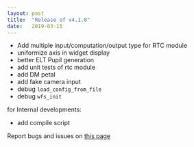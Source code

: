 ```yaml
---
layout: post
title:  "Release of v4.1.0"
date:   2019-03-15
---
```


- Add multiple input/computation/output type for RTC module
- uniformize axis in widget display
- better ELT Pupil generation
- add unit tests of rtc module
- add DM petal
- add fake camera input
- debug ```load_config_from_file```
- debug ```wfs_init```

for Internal developments:

- add compile script

Report bugs and issues on [this page](https://github.com/ANR-COMPASS/shesha/issues)